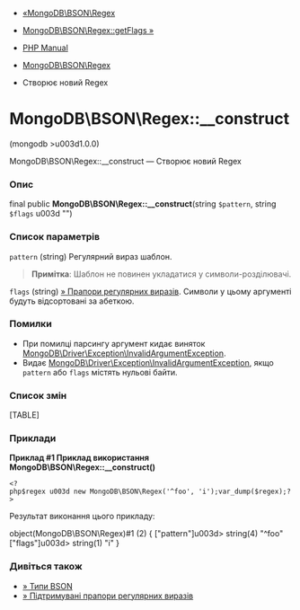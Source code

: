 - [«MongoDB\BSON\Regex](class.mongodb-bson-regex.md)
- [MongoDB\BSON\Regex::getFlags »](mongodb-bson-regex.getflags.md)

- [PHP Manual](index.md)
- [MongoDB\BSON\Regex](class.mongodb-bson-regex.md)
- Створює новий Regex

# MongoDB\BSON\Regex::\_\_construct

(mongodb \>u003d1.0.0)

MongoDB\BSON\Regex::\_\_construct — Створює новий Regex

### Опис

final public **MongoDB\BSON\Regex::\_\_construct**(string `$pattern`,
string `$flags` u003d "")

### Список параметрів

`pattern` (string)
Регулярний вираз шаблон.

> **Примітка**: Шаблон не повинен укладатися у символи-розділювачі.

`flags` (string)
[» Прапори регулярних
виразів](https://www.mongodb.com/docs/manual/reference/operator/query/regex/#op._S_options).
Символи у цьому аргументі будуть відсортовані за абеткою.

### Помилки

- При помилці парсингу аргумент кидає виняток
[MongoDB\Driver\Exception\InvalidArgumentException](class.mongodb-driver-exception-invalidargumentexception.md).
- Видає
[MongoDB\Driver\Exception\InvalidArgumentException](class.mongodb-driver-exception-invalidargumentexception.md),
якщо `pattern` або `flags` містять нульові байти.

### Список змін

[TABLE]

### Приклади

**Приклад #1 Приклад використання
**MongoDB\BSON\Regex::\_\_construct()****

` <?php$regex u003d new MongoDB\BSON\Regex('^foo', 'i');var_dump($regex);?> `

Результат виконання цього прикладу:

object(MongoDB\BSON\Regex)#1 (2) {
["pattern"]u003d>
string(4) "^foo"
["flags"]u003d>
string(1) "i"
}

### Дивіться також

- [» Типи
BSON](https://www.mongodb.com/docs/manual/reference/bson-types/)
- [» Підтримувані прапори регулярних
виразів](https://www.mongodb.com/docs/manual/reference/operator/query/regex/#op._S_options)
